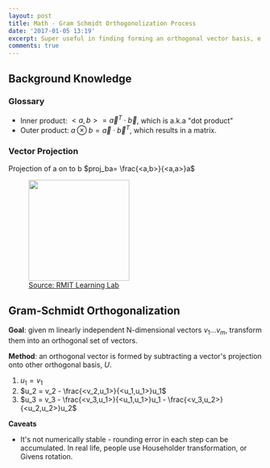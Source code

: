 ```yaml
---
layout: post
title: Math - Gram Schmidt Orthogonolization Process
date: '2017-01-05 13:19'
excerpt: Super useful in finding forming an orthogonal vector basis, e.g., Singular Value Decomposition
comments: true
---
```


## Background Knowledge

### Glossary

- Inner product: $<a,b> = \vec{a}^T \cdot \vec{b}$, which is a.k.a "dot product"
- Outer product: $a \otimes b = \vec{a} \cdot \vec{b}^T$, which results in a matrix.

### Vector Projection

Projection of a on to b $proj_ba= \frac{<a,b>}{<a,a>}a$

<p align="center">
    <figure>
        <img src="https://github.com/user-attachments/assets/c646e1e5-2e46-4348-a862-be1dc63fd3f0" height="200" alt=""/>
        <figcaption><a href="https://www.google.com/url?sa=i&url=https%3A%2F%2Flearninglab.rmit.edu.au%2Fcontent%2Fv5-projection-vectors.html&psig=AOvVaw3fOwPqOMCslWyRPBmD2gXE&ust=1722182169016000&source=images&cd=vfe&opi=89978449&ved=0CBQQjhxqFwoTCPjUodXKx4cDFQAAAAAdAAAAABAJ">Source: RMIT Learning Lab</a></figcaption>
    </figure>
</p>

## Gram-Schmidt Orthogonalization

**Goal**: given m linearly independent N-dimensional vectors ${v_1 ... v_m}$, transform them into an orthogonal set of vectors.

**Method**: an orthogonal vector is formed by subtracting a vector's projection onto other orthogonal basis, $U$.
1. $u_1 = v_1$
2. $u_2 = v_2 - \frac{<v_2,u_1>}{<u_1,u_1>}u_1$
3. $u_3 = v_3 - \frac{<v_3,u_1>}{<u_1,u_1>}u_1 - \frac{<v_3,u_2>}{<u_2,u_2>}u_2$

**Caveats**

- It's not numerically stable - rounding error in each step can be accumulated. In real life, people use Householder transformation, or Givens rotation.


